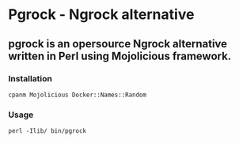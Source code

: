 # Pgrock - Ngrock alternative

## pgrock is an opersource Ngrock alternative written in Perl using Mojolicious framework.

### Installation

```
cpanm Mojolicious Docker::Names::Random
```

### Usage

```
perl -Ilib/ bin/pgrock
```


